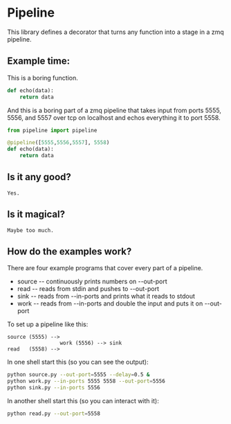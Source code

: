 # Pipeline

This library defines a decorator that turns any function into a stage in a zmq
pipeline.

## Example time:

This is a boring function.

```python
def echo(data):
    return data
```

And this is a boring part of a zmq pipeline that takes input from ports 5555,
5556, and 5557 over tcp on localhost and echos everything it to port 5558.

```python
from pipeline import pipeline

@pipeline([5555,5556,5557], 5558)
def echo(data):
    return data
```

## Is it any good?
    Yes.

## Is it magical?
    Maybe too much.

## How do the examples work?

There are four example programs that cover every part of a pipeline.
- source -- continuously prints numbers on --out-port
- read -- reads from stdin and pushes to --out-port
- sink -- reads from --in-ports and prints what it reads to stdout 
- work -- reads from --in-ports and double the input and puts it on --out-port

To set up a pipeline like this:
```
source (5555) -->
                 work (5556) --> sink
read   (5558) -->
```

In one shell start this (so you can see the output):
```sh
python source.py --out-port=5555 --delay=0.5 &
python work.py --in-ports 5555 5558 --out-port=5556
python sink.py --in-ports 5556
```

In another shell start this (so you can interact with it):
```sh
python read.py --out-port=5558
```

